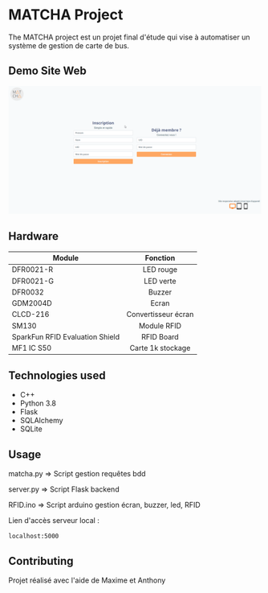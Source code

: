 # MATCHA Project

The MATCHA project est un projet final d'étude qui vise à automatiser un système de gestion de carte de bus.

## Demo Site Web
 ![Demo site Web](demo/demo_pc.gif)

## Hardware

| Module                          |       Fonction      |
|---------------------------------|:-------------------:|
| DFR0021-R                       | LED rouge           |
| DFR0021-G                       | LED verte           |
| DFR0032                         | Buzzer              |
| GDM2004D                        | Ecran               |
| CLCD-216                        | Convertisseur écran |
| SM130                           | Module RFID         |
| SparkFun RFID Evaluation Shield | RFID Board          |
| MF1 IC S50                      | Carte 1k stockage   |

## Technologies used

* C++
* Python 3.8
* Flask
* SQLAlchemy
* SQLite

## Usage

matcha.py => Script gestion requêtes bdd

server.py => Script Flask backend

RFID.ino => Script arduino gestion écran, buzzer, led, RFID

Lien d'accès serveur local :

```
localhost:5000
```

## Contributing
Projet réalisé avec l'aide de Maxime et Anthony
